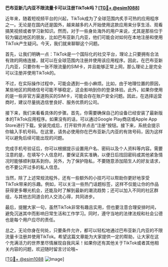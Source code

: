 **巴布亚新几内亚不限流量卡可以注册TikTok吗？[[TG💪+ @esim1088](https://t.me/s/esim1088)]**

近年来，随着短视频平台的兴起，TikTok成为了全球范围内炙手可热的应用程序之一。无论是在国内还是国外，越来越多的人开始使用这款应用来分享生活、观看搞笑视频或者学习新知识。然而，对于一些身处海外的用户来说，尤其是那些位于较为偏远地区的朋友，比如巴布亚新几内亚，他们可能会对如何在本地注册和使用TikTok产生疑问。今天，我们就来聊聊这个问题。

首先，让我们明确一点：TikTok是一个国际化的社交平台，理论上只要拥有合法有效的网络连接，就可以在全球范围内注册并使用该应用程序。因此，在巴布亚新几内亚，只要你有一张不限流量的SIM卡，并且能够正常上网，那么理论上是完全可以注册并使用TikTok的。

不过，在实际操作过程中，可能会遇到一些小麻烦。比如，由于地理位置的原因，某些地区的网络信号可能不够稳定，这会影响到你的登录体验。此外，如果你使用的是一些非官方渠道购买的SIM卡，可能会存在账户安全问题。因此，在选择运营商时，建议尽量挑选信誉良好、服务优质的公司。

接下来，我们来看看具体的步骤。首先，你需要确保自己的设备已经安装了最新版本的TikTok应用程序。如果没有的话，可以通过Google Play商店或Apple App Store进行下载。安装完成后，打开软件并点击“注册”按钮。接下来，系统会提示你输入手机号码。在这里，请务必使用你在巴布亚新几内亚的有效号码，因为这样可以避免后续可能出现的问题。

完成手机号验证后，你可以根据提示设置用户名、密码以及个人资料等内容。需要注意的是，在填写个人信息时，要保证真实准确，以便日后找回密码或其他紧急情况时能够顺利联系到你。另外，为了保护隐私，不要随意添加陌生人的好友请求，也不要公开过多的私人信息。

当然，除了上述常规流程外，还有一些额外的小技巧可以帮助你更好地享受TikTok带来的乐趣。例如，可以关注一些热门话题标签，这样不仅能让你的作品获得更多曝光机会，还能及时了解到最新的潮流趋势；还可以加入不同的社区群组，与其他志同道合的人交流心得，共同进步。

最后，提醒大家一句，虽然TikTok非常有趣且实用，但也要注意合理安排时间，避免沉迷其中而影响日常生活和工作学习。同时，遵守当地的法律法规和社会公德也是每个用户应尽的责任。

总之，无论你身在何处，只要条件允许，都可以轻松地通过巴布亚新几内亚的不限流量卡注册并使用TikTok。希望这篇文章能为大家提供一定的帮助，让大家在这个充满活力的世界里尽情展现自我风采！如果你还有其他关于TikTok或者其他相关内容的问题，欢迎随时留言讨论哦~

[[TG💪+ @esim1088](https://t.me/s/esim1088) ![Image](https://i.postimg.cc/4NQfJmqS/Snipaste-2025-05-13-00-14-12.png)]